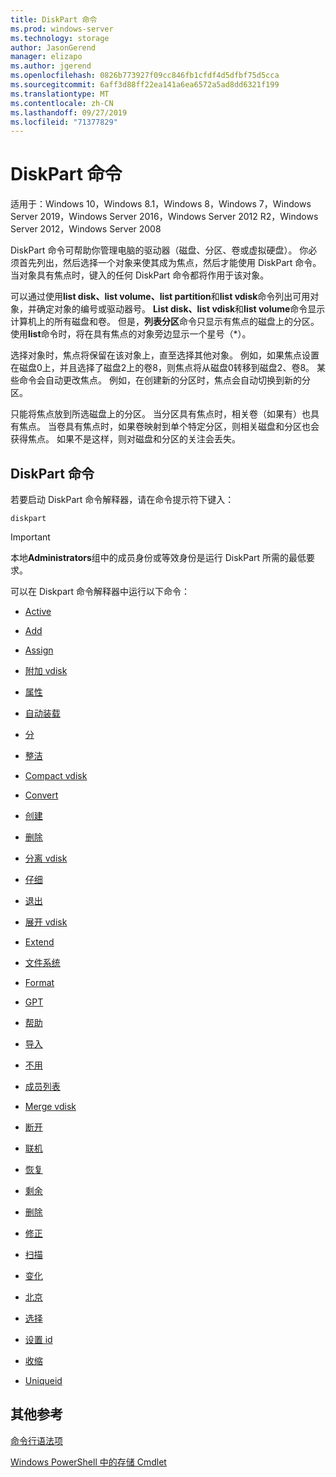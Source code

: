 ```yaml
---
title: DiskPart 命令
ms.prod: windows-server
ms.technology: storage
author: JasonGerend
manager: elizapo
ms.author: jgerend
ms.openlocfilehash: 0826b773927f09cc846fb1cfdf4d5dfbf75d5cca
ms.sourcegitcommit: 6aff3d88ff22ea141a6ea6572a5ad8dd6321f199
ms.translationtype: MT
ms.contentlocale: zh-CN
ms.lasthandoff: 09/27/2019
ms.locfileid: "71377829"
---
```

# <a name="diskpart-commands"></a>DiskPart 命令

适用于：Windows 10，Windows 8.1，Windows 8，Windows 7，Windows Server 2019，Windows Server 2016，Windows Server 2012 R2，Windows Server 2012，Windows Server 2008

DiskPart 命令可帮助你管理电脑的驱动器（磁盘、分区、卷或虚拟硬盘）。 你必须首先列出，然后选择一个对象来使其成为焦点，然后才能使用 DiskPart 命令。 当对象具有焦点时，键入的任何 DiskPart 命令都将作用于该对象。

可以通过使用**list disk、list volume、list partition**和**list vdisk**命令列出可用对象，并确定对象的编号或驱动器号。 **List disk、list vdisk**和**list volume**命令显示计算机上的所有磁盘和卷。 但是，**列表分区**命令只显示有焦点的磁盘上的分区。 使用**list**命令时，将在具有焦点的对象旁边显示一个星号（\*）。

选择对象时，焦点将保留在该对象上，直至选择其他对象。 例如，如果焦点设置在磁盘0上，并且选择了磁盘2上的卷8，则焦点将从磁盘0转移到磁盘2、卷8。 某些命令会自动更改焦点。 例如，在创建新的分区时，焦点会自动切换到新的分区。

只能将焦点放到所选磁盘上的分区。 当分区具有焦点时，相关卷（如果有）也具有焦点。 当卷具有焦点时，如果卷映射到单个特定分区，则相关磁盘和分区也会获得焦点。 如果不是这样，则对磁盘和分区的关注会丢失。

## <a name="diskpart-commands"></a>DiskPart 命令

若要启动 DiskPart 命令解释器，请在命令提示符下键入：

`diskpart`

> [!IMPORTANT]
> 本地**Administrators**组中的成员身份或等效身份是运行 DiskPart 所需的最低要求。 

可以在 Diskpart 命令解释器中运行以下命令：

  - [Active](active.md)  
      
  - [Add](add.md)  
      
  - [Assign](assign.md)  
      
  - [附加 vdisk](attach-vdisk.md)  
      
  - [属性](attributes.md)  
      
  - [自动装载](automount.md)  
      
  - [分](break.md)  
      
  - [整洁](clean.md)  
      
  - [Compact vdisk](compact-vdisk.md)  
      
  - [Convert](convert.md)  
      
  - [创建](create.md)  
      
  - [删除](delete.md)  
      
  - [分离 vdisk](detach-vdisk.md)  
      
  - [仔细](detail.md)  
      
  - [退出](exit.md)  
      
  - [展开 vdisk](expand-vdisk.md)  
      
  - [Extend](extend.md)  
      
  - [文件系统](filesystems.md)  
      
  - [Format](format.md)  
      
  - [GPT](gpt.md)  
      
  - [帮助](help.md)  
      
  - [导入](import.md)  
      
  - [不用](inactive.md)  
      
  - [成员列表](list.md)  
      
  - [Merge vdisk](merge-vdisk.md)  
      
  - [断开](offline.md)  
      
  - [联机](online.md)  
      
  - [恢复](recover.md)  
      
  - [剩余](rem.md)  
      
  - [删除](remove.md)  
      
  - [修正](repair.md)  
      
  - [扫描](rescan.md)  
      
  - [变化](retain.md)  
      
  - [北京](san.md)  
      
  - [选择](select.md)  
      
  - [设置 id](set-id.md)  
      
  - [收缩](shrink.md)  
      
  - [Uniqueid](uniqueid.md)  
      

## <a name="additional-references"></a>其他参考

[命令行语法项](command-line-syntax-key.md)

[Windows PowerShell 中的存储 Cmdlet](https://docs.microsoft.com/powershell/module/storage/)
